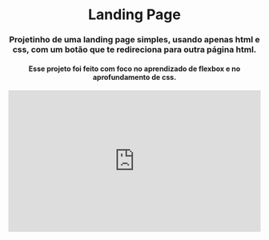 <h1 align="center"> Landing Page </h1>

<h3 align="center"> Projetinho de uma landing page simples, usando apenas html e css, com um botão que te redireciona para outra página html. </h3>

<h4 align="center"> Esse projeto foi feito com foco no aprendizado de flexbox e no aprofundamento de css. </h4>

<div style="position: relative; padding-bottom: 56.25%; height: 0;"><iframe src="https://www.loom.com/embed/f53b2fcbaa714422b643b2f545dd035e" frameborder="0" webkitallowfullscreen mozallowfullscreen allowfullscreen style="position: absolute; top: 0; left: 0; width: 100%; height: 100%;"></iframe></div>

